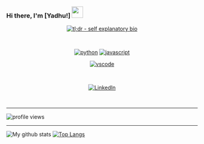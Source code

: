 
### Hi there, I'm [Yadhu!]   <img src="https://raw.githubusercontent.com/iampavangandhi/iampavangandhi/master/gifs/Hi.gif" width="30px">

<p align="center">
<a href="https://github.com/yadhu98"><img src="https://img.shields.io/badge/tl;dr%20--%20self%20explanatory%20bio-black.svg?logo=linux" alt="tl;dr - self explanatory bio"></a>
</p><br>
<p align="center">
  <a href="https://github.com/yadhu98/Descriptive-Answer-Evaluation-System-Using-NLP"><img src="https://img.shields.io/badge/python-DAA520.svg?style=for-the-badge&logo=python&logoColor=black" alt="python"></a>
<a href="https://github.com/yadhu98/CoVolNet-1"><img src="https://img.shields.io/badge/javascript-0000CD.svg?style=for-the-badge&logo=javascript&logoColor=black" alt="javascript"></a>
  </p>
  <p align="center">
<a href="https://github.com/yedhink/dotfiles_ikigai">
<img src="https://img.shields.io/badge/vscode-blue.svg?style=for-the-badge&logo=visual-studio-code" alt="vscode">
</a>

</p><br>
<p align="center">
<!-- <a href="https://github.com/yadhu98"><img src="https://img.shields.io/github/followers/yedhink.svg?label=GitHub&style=social" alt="GitHub"></a> -->
<a href="https://www.linkedin.com/in/yadhu-krishnan-546751160"><img src="https://img.shields.io/badge/LinkedIn--_.svg?style=social&logo=linkedin" alt="LinkedIn"></a>
  </p><br>
  <hr>

<img src="https://gpvc.arturio.dev/yadhu98" alt="profile views">  

<hr>

![My github stats](https://github-readme-stats.vercel.app/api?username=yadhu98&show_icons=true&theme=tokyonight&count_private=true&include_all_commits=true)
[![Top Langs](https://github-readme-stats.vercel.app/api/top-langs/?username=yadhu98&layout=compact&theme=tokyonight)](https://github.com/yadhu98)
